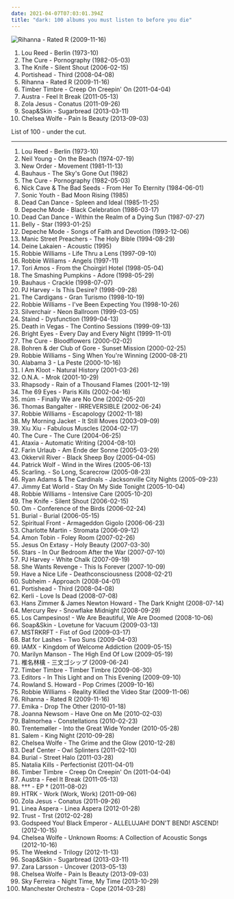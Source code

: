 ```yaml
---
date: 2021-04-07T07:03:01.394Z
title: "dark: 100 albums you must listen to before you die"
---
```

![Rihanna - Rated R (2009-11-16)](http://coverartarchive.org/release/27ea1a49-0929-4825-ad25-37ddbfc84932/11237324435-500.jpg "Rihanna - Rated R (2009-11-16)")
<ol class="albums">
<li data-cover="http://coverartarchive.org/release/1bbac75e-ce53-4508-9096-54415e9a1177/4584669129-500.jpg" data-tags="70s" role="button">Lou Reed - Berlin (1973-10)</li>
<li data-cover="http://coverartarchive.org/release/b0d6d8ad-02d7-3f08-9128-47c734c2c446/7947353809-500.jpg" data-tags="post-punk, gothic rock" role="button">The Cure - Pornography (1982-05-03)</li>
<li data-cover="https://img.discogs.com/2ZLdfJiam29oAkj3sQKWB2CW-C0=/fit-in/600x913/filters:strip_icc():format(jpeg):mode_rgb():quality(90)/discogs-images/R-834020-1355477107-9091.jpeg.jpg" data-tags="electronic" role="button">The Knife - Silent Shout (2006-02-15)</li>
<li data-cover="https://img.discogs.com/cjor1bKuea5JybWWyyJakFaqgVc=/fit-in/600x600/filters:strip_icc():format(jpeg):mode_rgb():quality(90)/discogs-images/R-1362662-1212954452.jpeg.jpg" data-tags="trip-hop" role="button">Portishead - Third (2008-04-08)</li>
<li data-cover="http://coverartarchive.org/release/27ea1a49-0929-4825-ad25-37ddbfc84932/11237324435-500.jpg" data-tags="pop, rihanna" role="button">Rihanna - Rated R (2009-11-16)</li>
<li data-cover="https://img.discogs.com/xRbUsGDMGuxfDu0TWkcy2s4B0U0=/fit-in/600x600/filters:strip_icc():format(jpeg):mode_rgb():quality(90)/discogs-images/R-2821863-1400635729-2592.jpeg.jpg" data-tags="indie pop, dark, night, gentle, merkliste" role="button">Timber Timbre - Creep On Creepin' On (2011-04-04)</li>
<li data-cover="http://coverartarchive.org/release/5e8aec59-129c-4cb4-b894-5e59edb5c4ca/4261741516-500.jpg" data-tags="indie electronic, new wave, alternative, synthpop" role="button">Austra - Feel It Break (2011-05-13)</li>
<li data-cover="http://coverartarchive.org/release/4b96bb65-9831-4c26-a3d1-0455a4fa4805/2292051184-500.jpg" data-tags="electronic, electronica, art pop" role="button">Zola Jesus - Conatus (2011-09-26)</li>
<li data-cover="http://coverartarchive.org/release/590146dd-f60e-445f-a428-eb8550640e04/5258183155-500.jpg" data-tags="dark, female vocalist, dark ambient, 10s, 2010s, neoclassical, my gang 13, 2013: favourite albums, d4rk c4rn1v4l" role="button">Soap&Skin - Sugarbread (2013-03-11)</li>
<li data-cover="https://img.discogs.com/JExQH_7X_2u7hqvAWCXMm1KALwc=/fit-in/591x600/filters:strip_icc():format(jpeg):mode_rgb():quality(90)/discogs-images/R-4941671-1380457797-4882.jpeg.jpg" data-tags="gothic rock, hipster, not experimental, pop, female vocalists, emo, japanese, anime, j-pop, visual kei, not gothic, emocore, meme, satanic pop, amatue, jpop, comedy, anison, dark, symphonic metal, achingly intelligent, not music, manowar, weeaboo, folklore intellectuel, hino, not darkwave, poptron, very intelligent lyrics, gothic metal, humour, misogyny, seiyuu" role="button">Chelsea Wolfe - Pain Is Beauty (2013-09-03)</li>
</ol>
List of 100 - under the cut.
<!-- more -->

_________________

<ol class="albums">
<li data-cover="http://coverartarchive.org/release/1bbac75e-ce53-4508-9096-54415e9a1177/4584669129-500.jpg" data-tags="70s" role="button">
Lou Reed - Berlin (1973-10)
</li>
<li data-cover="https://via.placeholder.com/450" data-tags="singer-songwriter, 70s, folk rock" role="button">
Neil Young - On the Beach (1974-07-19)
</li>
<li data-cover="https://via.placeholder.com/450" data-tags="post-punk" role="button">
New Order - Movement (1981-11-13)
</li>
<li data-cover="http://coverartarchive.org/release/7981f14a-1bb5-3a36-99ce-a1377a17095b/26259040094-500.jpg" data-tags="post-punk, gothic rock" role="button">
Bauhaus - The Sky's Gone Out (1982)
</li>
<li data-cover="http://coverartarchive.org/release/b0d6d8ad-02d7-3f08-9128-47c734c2c446/7947353809-500.jpg" data-tags="post-punk, gothic rock" role="button">
The Cure - Pornography (1982-05-03)
</li>
<li data-cover="https://img.discogs.com/ce2SgoLGUPVKnpR9ZUMqIh0-QUc=/fit-in/600x600/filters:strip_icc():format(jpeg):mode_rgb():quality(90)/discogs-images/R-4445158-1365080842-7266.jpeg.jpg" data-tags="80s, post-punk, mute records" role="button">
Nick Cave & The Bad Seeds - From Her To Eternity (1984-06-01)
</li>
<li data-cover="https://img.discogs.com/EWJD-VeCM5bj-nw9YQaElt6Tccs=/fit-in/400x393/filters:strip_icc():format(jpeg):mode_rgb():quality(90)/discogs-images/R-11627074-1519812156-1649.jpeg.jpg" data-tags="80s, no wave, experimental" role="button">
Sonic Youth - Bad Moon Rising (1985)
</li>
<li data-cover="http://coverartarchive.org/release/853ee016-b10d-3118-86ed-d9c3b797eebc/15258704059-500.jpg" data-tags="darkwave" role="button">
Dead Can Dance - Spleen and Ideal (1985-11-25)
</li>
<li data-cover="https://img.discogs.com/vn3oqwAIyPBmRz-wFXXrgAb9N04=/fit-in/600x588/filters:strip_icc():format(jpeg):mode_rgb():quality(90)/discogs-images/R-1442377-1287321146.jpeg.jpg" data-tags="synthpop, 80s, new wave" role="button">
Depeche Mode - Black Celebration (1986-03-17)
</li>
<li data-cover="http://coverartarchive.org/release/97e4343f-6e05-31b6-aaf4-6dba23520be4/26314567877-500.jpg" data-tags="darkwave, ethereal, gothic" role="button">
Dead Can Dance - Within the Realm of a Dying Sun (1987-07-27)
</li>
<li data-cover="http://coverartarchive.org/release/2f1e71b1-8edf-4a5e-9d9d-9d4e98647daf/11735022667-500.jpg" data-tags="alternative, female vocalists, 90s, indie" role="button">
Belly - Star (1993-01-25)
</li>
<li data-cover="https://img.discogs.com/T1N1f1AXU1XTKd-IPo2E4YM5Cms=/fit-in/600x606/filters:strip_icc():format(jpeg):mode_rgb():quality(90)/discogs-images/R-1771648-1245254037.jpeg.jpg" data-tags="electronic" role="button">
Depeche Mode - Songs of Faith and Devotion (1993-12-06)
</li>
<li data-cover="https://img.discogs.com/jK3SEYWaNzf-_r3x0mNfsgg8htc=/fit-in/600x587/filters:strip_icc():format(jpeg):mode_rgb():quality(90)/discogs-images/R-1244992-1509351207-8639.jpeg.jpg" data-tags="90s, rock" role="button">
Manic Street Preachers - The Holy Bible (1994-08-29)
</li>
<li data-cover="http://coverartarchive.org/release/64bcdda1-f6f4-4d8e-877d-5c2253297462/2106453048-500.jpg" data-tags="electronic, dark, acoustic, gothic, psychedelic, live, infinite loop, schwarz, alexander veljanov, kuscheldunkel, dunkelbunnt, chrom records, d lakalen" role="button">
Deine Lakaien - Acoustic (1995)
</li>
<li data-cover="https://img.discogs.com/srk4VKwvLYZHsdluO_-5sOpdufc=/fit-in/600x611/filters:strip_icc():format(jpeg):mode_rgb():quality(90)/discogs-images/R-14621763-1578342628-8323.jpeg.jpg" data-tags="pop, rock, britpop, british" role="button">
Robbie Williams - Life Thru a Lens (1997-09-10)
</li>
<li data-cover="https://img.discogs.com/W4khNoo90CadCiLmJK2Ef-xtYZ8=/fit-in/600x604/filters:strip_icc():format(jpeg):mode_rgb():quality(90)/discogs-images/R-1033179-1546903380-6137.jpeg.jpg" data-tags="alternative, robbie williams, indie, rock, british" role="button">
Robbie Williams - Angels (1997-11)
</li>
<li data-cover="http://coverartarchive.org/release/2996ae5b-d50c-4278-bf43-9205d1d5f6b0/25001847121-500.jpg" data-tags="alternative, female vocalists, 90s" role="button">
Tori Amos - From the Choirgirl Hotel (1998-05-04)
</li>
<li data-cover="http://coverartarchive.org/release/dcae11f6-16e0-4efc-9b14-9a6497ca6150/8920454022-500.jpg" data-tags="alternative, 90s" role="button">
The Smashing Pumpkins - Adore (1998-05-29)
</li>
<li data-cover="https://img.discogs.com/RSQPWodEiDmoouF1zpMyYetBs68=/fit-in/300x265/filters:strip_icc():format(jpeg):mode_rgb():quality(90)/discogs-images/R-9240622-1477196357-9049.jpeg.jpg" data-tags="post-punk" role="button">
Bauhaus - Crackle (1998-07-07)
</li>
<li data-cover="http://coverartarchive.org/release/91b161bf-275e-3b8f-9fab-643e9d7ab152/14179447399-500.jpg" data-tags="alternative, female vocalists" role="button">
PJ Harvey - Is This Desire? (1998-09-28)
</li>
<li data-cover="http://coverartarchive.org/release/70f5e652-0a10-37ca-8d1d-1610ca3cfa29/3711112834-500.jpg" data-tags="rock, 90s, female vocalists" role="button">
The Cardigans - Gran Turismo (1998-10-19)
</li>
<li data-cover="http://coverartarchive.org/release/97242b22-9778-4864-920b-3dfc4c104036/15402431156-500.jpg" data-tags="pop, britpop" role="button">
Robbie Williams - I've Been Expecting You (1998-10-26)
</li>
<li data-cover="http://coverartarchive.org/release/b0051e8d-d63b-3dbb-b801-737c54d73933/1745470355-500.jpg" data-tags="rock, grunge" role="button">
Silverchair - Neon Ballroom (1999-03-05)
</li>
<li data-cover="http://coverartarchive.org/release/bc09001a-9161-4ad4-939c-99085ae13253/1075438137-500.jpg" data-tags="rock, alternative rock, nu metal, alternative metal" role="button">
Staind - Dysfunction (1999-04-13)
</li>
<li data-cover="https://img.discogs.com/CJhJ45koC9gGnmGp9RYo4t_6yCQ=/fit-in/296x300/filters:strip_icc():format(jpeg):mode_rgb():quality(90)/discogs-images/R-339637-1303975891.jpeg.jpg" data-tags="electronic" role="button">
Death in Vegas - The Contino Sessions (1999-09-13)
</li>
<li data-cover="http://coverartarchive.org/release/534c550b-6e60-4dbc-9e95-05ea0340b0e1/26393492763-500.jpg" data-tags="indie" role="button">
Bright Eyes - Every Day and Every Night (1999-11-01)
</li>
<li data-cover="http://coverartarchive.org/release/2e8cd5ae-2caf-4d4d-99ec-300c7fd57656/7799815972-500.jpg" data-tags="alternative, rock, gothic rock" role="button">
The Cure - Bloodflowers (2000-02-02)
</li>
<li data-cover="http://coverartarchive.org/release/e41015a1-90c0-47b3-9ca5-2b1055f1e3d6/6762804815-500.jpg" data-tags="jazz, ambient, noir jazz, doom jazz" role="button">
Bohren & der Club of Gore - Sunset Mission (2000-02-25)
</li>
<li data-cover="http://coverartarchive.org/release/b85f3519-c771-3267-92c0-cf509db2eba0/2454107403-500.jpg" data-tags="pop" role="button">
Robbie Williams - Sing When You're Winning (2000-08-21)
</li>
<li data-cover="http://coverartarchive.org/release/4a5455bd-8ce7-40ef-be1f-79bd771018fb/26214109741-500.jpg" data-tags="acid house" role="button">
Alabama 3 - La Peste (2000-10-16)
</li>
<li data-cover="https://img.discogs.com/NQj-xcvn78uvo-R-IvOCY06ggpA=/fit-in/600x597/filters:strip_icc():format(jpeg):mode_rgb():quality(90)/discogs-images/R-1024041-1316797680.jpeg.jpg" data-tags="british" role="button">
I Am Kloot - Natural History (2001-03-26)
</li>
<li data-cover="http://coverartarchive.org/release/88659fde-815a-4e36-b239-9d0818f23f1b/8345887600-500.jpg" data-tags="hard rock, rock, gothic" role="button">
O.N.A. - Mrok (2001-10-29)
</li>
<li data-cover="https://img.discogs.com/IQQRArelyNzXNjq1rLmDJDnenJg=/fit-in/400x400/filters:strip_icc():format(jpeg):mode_rgb():quality(90)/discogs-images/R-2288481-1274648361.jpeg.jpg" data-tags="power metal, symphonic metal" role="button">
Rhapsody - Rain of a Thousand Flames (2001-12-19)
</li>
<li data-cover="http://coverartarchive.org/release/80f70658-2074-4471-b1ab-11562a783cc0/2133707556-500.jpg" data-tags="rock, finnish, gothic rock, the 69 eyes" role="button">
The 69 Eyes - Paris Kills (2002-04-16)
</li>
<li data-cover="https://img.discogs.com/lXD8whyAYclV6eo5oxbFpF-BrwU=/fit-in/600x463/filters:strip_icc():format(jpeg):mode_rgb():quality(90)/discogs-images/R-1902743-1251309415.jpeg.jpg" data-tags="electronic" role="button">
múm - Finally We are No One (2002-05-20)
</li>
<li data-cover="http://coverartarchive.org/release/130786fd-24e3-4ef9-a6d2-8665cb2afdab/15467078716-500.jpg" data-tags="electronic, soundtrack, french" role="button">
Thomas Bangalter - IRREVERSIBLE (2002-06-24)
</li>
<li data-cover="http://coverartarchive.org/release/4af3d5df-674c-3d37-903c-b9ced24d5c3a/21168360245-500.jpg" data-tags="pop, robbie williams" role="button">
Robbie Williams - Escapology (2002-11-18)
</li>
<li data-cover="https://img.discogs.com/VJB1rFlOG6ZH8Uq_T0r9BxdfUTQ=/fit-in/600x595/filters:strip_icc():format(jpeg):mode_rgb():quality(90)/discogs-images/R-7107450-1433888454-3100.jpeg.jpg" data-tags="2003, rock" role="button">
My Morning Jacket - It Still Moves (2003-09-09)
</li>
<li data-cover="http://coverartarchive.org/release/40ea02cf-77ee-43e7-89c3-ab54f759c078/5619297237-500.jpg" data-tags="experimental" role="button">
Xiu Xiu - Fabulous Muscles (2004-02-17)
</li>
<li data-cover="http://coverartarchive.org/release/25e2716b-2c65-3ef8-b4ff-afc96570347d/7947383918-500.jpg" data-tags="post-punk, rock, alternative" role="button">
The Cure - The Cure (2004-06-25)
</li>
<li data-cover="http://coverartarchive.org/release/887f53f8-4a26-4281-a659-019b07fe829e/3263073661-500.jpg" data-tags="experimental" role="button">
Ataxia - Automatic Writing (2004-08-10)
</li>
<li data-cover="http://coverartarchive.org/release/ee2ded2b-e706-4e20-9ae6-98bba2e4e291/8610003714-500.jpg" data-tags="punk rock" role="button">
Farin Urlaub - Am Ende der Sonne (2005-03-29)
</li>
<li data-cover="http://coverartarchive.org/release/17d85952-34a0-47f7-9276-8ef9612ca5e4/21759592538-500.jpg" data-tags="folk, indie" role="button">
Okkervil River - Black Sheep Boy (2005-04-05)
</li>
<li data-cover="https://via.placeholder.com/450" data-tags="indie, singer-songwriter, british" role="button">
Patrick Wolf - Wind in the Wires (2005-06-13)
</li>
<li data-cover="http://coverartarchive.org/release/1680da29-0101-4ff1-94f7-6f0e6ae80b1c/9006066585-500.jpg" data-tags="shoegaze" role="button">
Scarling. - So Long, Scarecrow (2005-08-23)
</li>
<li data-cover="http://coverartarchive.org/release/defa1d7d-348e-4398-a155-1a3229201972/15459826827-500.jpg" data-tags="rock, singer-songwriter, alt-country, ryan adams" role="button">
Ryan Adams & The Cardinals - Jacksonville City Nights (2005-09-23)
</li>
<li data-cover="http://coverartarchive.org/release/764259dd-e22a-4c5b-ad03-985ab47825ec/25421498189-500.jpg" data-tags="rock, alternative rock, jimmy eat world" role="button">
Jimmy Eat World - Stay On My Side Tonight (2005-10-04)
</li>
<li data-cover="http://coverartarchive.org/release/d304d0ae-4937-30a9-9ea7-656a8d92860b/1413448182-500.jpg" data-tags="pop, robbie williams" role="button">
Robbie Williams - Intensive Care (2005-10-20)
</li>
<li data-cover="https://img.discogs.com/2ZLdfJiam29oAkj3sQKWB2CW-C0=/fit-in/600x913/filters:strip_icc():format(jpeg):mode_rgb():quality(90)/discogs-images/R-834020-1355477107-9091.jpeg.jpg" data-tags="electronic" role="button">
The Knife - Silent Shout (2006-02-15)
</li>
<li data-cover="http://coverartarchive.org/release/9be388a8-425f-46d6-b7aa-b6cafb45d655/11089439848-500.jpg" data-tags="stoner metal, stoner rock, psychedelic" role="button">
Om - Conference of the Birds (2006-02-24)
</li>
<li data-cover="http://coverartarchive.org/release/cb5e68da-bf42-32e6-ae35-29d99f931960/10083770849-500.jpg" data-tags="dubstep" role="button">
Burial - Burial (2006-05-15)
</li>
<li data-cover="http://coverartarchive.org/release/a1e9ae9f-1c48-4ea7-9098-344442548807/2850451984-500.jpg" data-tags="neofolk" role="button">
Spiritual Front - Armageddon Gigolo (2006-06-23)
</li>
<li data-cover="http://coverartarchive.org/release/cf099799-3f91-4418-abbd-e9dec82b1a58/10599577358-500.jpg" data-tags="alternative, female vocalists, singer-songwriter" role="button">
Charlotte Martin - Stromata (2006-09-12)
</li>
<li data-cover="http://coverartarchive.org/release/7c42d81f-3a18-4739-94d9-af5eb66accbb/11240077077-500.jpg" data-tags="electronic, idm" role="button">
Amon Tobin - Foley Room (2007-02-26)
</li>
<li data-cover="https://img.discogs.com/rIVAsTPF_RZxs9GCKYVjvWtjKkw=/fit-in/600x600/filters:strip_icc():format(jpeg):mode_rgb():quality(90)/discogs-images/R-958210-1177507241.jpeg.jpg" data-tags="industrial, industrial rock, industrial metal" role="button">
Jesus On Extasy - Holy Beauty (2007-03-30)
</li>
<li data-cover="http://coverartarchive.org/release/04ea5f92-d9c9-4565-985c-f76e9b501247/23087035503-500.jpg" data-tags="indie, indie pop, canadian" role="button">
Stars - In Our Bedroom After the War (2007-07-10)
</li>
<li data-cover="http://coverartarchive.org/release/68a8b3b5-b256-4917-8ba0-b74e79bedb44/27171303470-500.jpg" data-tags="piano, alternative" role="button">
PJ Harvey - White Chalk (2007-09-19)
</li>
<li data-cover="https://img.discogs.com/Sxo4nFriUAdS19t0_jH9wXD3j7Q=/fit-in/570x562/filters:strip_icc():format(jpeg):mode_rgb():quality(90)/discogs-images/R-3684711-1340284168-9057.jpeg.jpg" data-tags="darkwave" role="button">
She Wants Revenge - This Is Forever (2007-10-09)
</li>
<li data-cover="http://coverartarchive.org/release/1b354727-7edb-4216-b416-67a4a9030fb4/27119269087-500.jpg" data-tags="shoegaze" role="button">
Have a Nice Life - Deathconsciousness (2008-02-21)
</li>
<li data-cover="https://img.discogs.com/IbMuPSU7awPxdRyUdt_Nl1rAHlg=/fit-in/600x543/filters:strip_icc():format(jpeg):mode_rgb():quality(90)/discogs-images/R-1225596-1329953361.jpeg.jpg" data-tags="ambient, downtempo" role="button">
Subheim - Approach (2008-04-01)
</li>
<li data-cover="https://img.discogs.com/cjor1bKuea5JybWWyyJakFaqgVc=/fit-in/600x600/filters:strip_icc():format(jpeg):mode_rgb():quality(90)/discogs-images/R-1362662-1212954452.jpeg.jpg" data-tags="trip-hop" role="button">
Portishead - Third (2008-04-08)
</li>
<li data-cover="http://coverartarchive.org/release/7e03de41-4397-4757-9e8b-9703d19c8440/5877736768-500.jpg" data-tags="gothic rock, pop" role="button">
Kerli - Love Is Dead (2008-07-08)
</li>
<li data-cover="https://img.discogs.com/EO4tmF4L3bRSVSeSkTD5aNzF3Ak=/fit-in/506x500/filters:strip_icc():format(jpeg):mode_rgb():quality(90)/discogs-images/R-1486045-1309206695.jpeg.jpg" data-tags="soundtrack" role="button">
Hans Zimmer & James Newton Howard - The Dark Knight (2008-07-14)
</li>
<li data-cover="https://img.discogs.com/wz0yn2XqXYzmHJ5nwwlBxkfZsTs=/fit-in/280x280/filters:strip_icc():format(jpeg):mode_rgb():quality(90)/discogs-images/R-2557097-1364509041-6883.jpeg.jpg" data-tags="dark, shoegaze" role="button">
Mercury Rev - Snowflake Midnight (2008-09-29)
</li>
<li data-cover="https://img.discogs.com/F9eHisPcHAbXQvvLRGignAeARys=/fit-in/600x600/filters:strip_icc():format(jpeg):mode_rgb():quality(90)/discogs-images/R-13398283-1553445775-7647.png.jpg" data-tags="indie" role="button">
Los Campesinos! - We Are Beautiful, We Are Doomed (2008-10-06)
</li>
<li data-cover="https://img.discogs.com/5ULMdii6V1Px_WEq_Gnq-FYTwV4=/fit-in/500x500/filters:strip_icc():format(jpeg):mode_rgb():quality(90)/discogs-images/R-1690134-1266618713.jpeg.jpg" data-tags="piano" role="button">
Soap&Skin - Lovetune for Vacuum (2009-03-13)
</li>
<li data-cover="https://img.discogs.com/-DRPp_LWq8HBapQbL1grC57diKs=/fit-in/320x319/filters:strip_icc():format(jpeg):mode_rgb():quality(90)/discogs-images/R-1709934-1238425451.jpeg.jpg" data-tags="electronic" role="button">
MSTRKRFT - Fist of God (2009-03-17)
</li>
<li data-cover="http://coverartarchive.org/release/1589c9ec-b9d8-30e6-8f0c-57dd7c52ec35/8202001315-500.jpg" data-tags="alternative, atmospheric" role="button">
Bat for Lashes - Two Suns (2009-04-03)
</li>
<li data-cover="https://img.discogs.com/lNDL8nXCb7x21HoFPfPmChKCZZU=/fit-in/600x534/filters:strip_icc():format(jpeg):mode_rgb():quality(90)/discogs-images/R-1773854-1609708059-9034.jpeg.jpg" data-tags="alternative" role="button">
IAMX - Kingdom of Welcome Addiction (2009-05-15)
</li>
<li data-cover="http://coverartarchive.org/release/a4659f71-2c62-4aa4-813a-b9e2924d8a50/2554039402-500.jpg" data-tags="industrial rock, alternative rock" role="button">
Marilyn Manson - The High End Of Low (2009-05-19)
</li>
<li data-cover="https://via.placeholder.com/450" data-tags="japanese, female vocalists, hipster, art pop, not experimental, dulukk, dulukkcore, worst albums of 2017, total spambo, spambo, total dulukk and jpoptrasher and lenushiromiya spam the fuck out of everything, dulukk and jpoptrasher and lenushiromiya spam the fuck out of everything, noise, trance, classic rock, heavy metal, black metal, metalcore, metal, hip-hop, spanish, electronic, electronica, french, electropop, classical, female, hip hop, pop, rock, soul, 60s, 70s, 80s, british, punk, brutal, grindcore, hardcore, revolution, swedish, emo, rap, ambient, offspring, dubstep, dance, dark, cheese, easy listening, hair metal, funk, new age, techno, house, acid jazz, schlager, canadian, viking metal, melodic death metal, voice, 90s, justin timberlake, russian, jpop, mashup, post, drone, african, radio, insane, party, skinhead, evanescence" role="button">
椎名林檎 - 三文ゴシップ (2009-06-24)
</li>
<li data-cover="http://coverartarchive.org/release/1ed7f5e9-d17c-4681-8854-6acdedc1e33b/6941293043-500.jpg" data-tags="folk" role="button">
Timber Timbre - Timber Timbre (2009-06-30)
</li>
<li data-cover="https://img.discogs.com/ZrzWeONUtVrJz4UzL1bO3auIr7U=/fit-in/600x589/filters:strip_icc():format(jpeg):mode_rgb():quality(90)/discogs-images/R-2084980-1423077313-1815.jpeg.jpg" data-tags="synthpop, electronic, post-punk, alternative, post-punk revival" role="button">
Editors - In This Light and on This Evening (2009-09-10)
</li>
<li data-cover="http://coverartarchive.org/release/f614e621-2378-48bb-b4ff-f266e5fd4830/2386236308-500.jpg" data-tags="post-punk" role="button">
Rowland S. Howard - Pop Crimes (2009-10-16)
</li>
<li data-cover="http://coverartarchive.org/release/e15f9b62-f46a-40f5-8e5f-ba52f0bc382a/2688225539-500.jpg" data-tags="british, pop, britpop" role="button">
Robbie Williams - Reality Killed the Video Star (2009-11-06)
</li>
<li data-cover="http://coverartarchive.org/release/27ea1a49-0929-4825-ad25-37ddbfc84932/11237324435-500.jpg" data-tags="pop, rihanna" role="button">
Rihanna - Rated R (2009-11-16)
</li>
<li data-cover="http://coverartarchive.org/release/42c22569-1d0f-41fd-ac67-327c2ae6f614/8171013124-500.jpg" data-tags="dubstep, electro, dark, quiet, sinister, synth-pop, sharp, scuba" role="button">
Emika - Drop The Other (2010-01-18)
</li>
<li data-cover="http://coverartarchive.org/release/69115003-a563-4e9e-99d6-fce1ed9b141d/25465821647-500.jpg" data-tags="folk" role="button">
Joanna Newsom - Have One on Me (2010-02-03)
</li>
<li data-cover="https://img.discogs.com/VV_EtXOxQ_jNg3_76uvh2KrQerE=/fit-in/600x600/filters:strip_icc():format(jpeg):mode_rgb():quality(90)/discogs-images/R-2132566-1265797940.jpeg.jpg" data-tags="post-rock" role="button">
Balmorhea - Constellations (2010-02-23)
</li>
<li data-cover="http://coverartarchive.org/release/c8fb46b8-c4b4-4e27-9ab7-c0421f110cb5/4644693414-500.jpg" data-tags="electronic" role="button">
Trentemøller - Into the Great Wide Yonder (2010-05-28)
</li>
<li data-cover="http://coverartarchive.org/release/c2852bc2-4919-41e7-aab4-c3ff47ba1c2c/20543754977-500.jpg" data-tags="witch house" role="button">
Salem - King Night (2010-09-28)
</li>
<li data-cover="http://coverartarchive.org/release/7def45ac-4d40-43f8-a920-781519c2e437/5811606572-500.jpg" data-tags="hipster, not experimental, pop, japanese, female vocalists, anime, j-pop, not music, not gothic, amatue, emo, jpop, comedy, humour, gothic rock, symphonic metal, power metal, visual kei, brutal death metal, meme, spam, anison, folklore intellectuel, not darkwave, hentai, yaoi, hipsterish, pseudogoth, noise, heavy metal, metalcore, metal, dance, dark, easy listening" role="button">
Chelsea Wolfe - The Grime and the Glow (2010-12-28)
</li>
<li data-cover="https://img.discogs.com/PLfFSlFLrj8RiIlsx1fPZDQTYSA=/fit-in/333x333/filters:strip_icc():format(jpeg):mode_rgb():quality(90)/discogs-images/R-2706608-1297389684.jpeg.jpg" data-tags="ambient" role="button">
Deaf Center - Owl Splinters (2011-02-10)
</li>
<li data-cover="http://coverartarchive.org/release/165ac34b-6b79-48cb-9d14-cb92775cdef9/1348809060-500.jpg" data-tags="dubstep" role="button">
Burial - Street Halo (2011-03-28)
</li>
<li data-cover="http://coverartarchive.org/release/83c54468-50b9-47a0-856d-c7b93a1cae23/6618757710-500.jpg" data-tags="pop, dark pop" role="button">
Natalia Kills - Perfectionist (2011-04-01)
</li>
<li data-cover="https://img.discogs.com/xRbUsGDMGuxfDu0TWkcy2s4B0U0=/fit-in/600x600/filters:strip_icc():format(jpeg):mode_rgb():quality(90)/discogs-images/R-2821863-1400635729-2592.jpeg.jpg" data-tags="indie pop, dark, night, gentle, merkliste" role="button">
Timber Timbre - Creep On Creepin' On (2011-04-04)
</li>
<li data-cover="http://coverartarchive.org/release/5e8aec59-129c-4cb4-b894-5e59edb5c4ca/4261741516-500.jpg" data-tags="indie electronic, new wave, alternative, synthpop" role="button">
Austra - Feel It Break (2011-05-13)
</li>
<li data-cover="http://coverartarchive.org/release/5266783e-e11f-4d75-abe0-8ebde34d19cc/14988045574-500.jpg" data-tags="alternative rock, ambient, electronic, alternative" role="button">
††† - EP † (2011-08-02)
</li>
<li data-cover="http://coverartarchive.org/release/178a02ba-fe9a-4be1-a747-303faac35388/8156839578-500.jpg" data-tags="electronic" role="button">
HTRK - Work (Work, Work) (2011-09-06)
</li>
<li data-cover="http://coverartarchive.org/release/4b96bb65-9831-4c26-a3d1-0455a4fa4805/2292051184-500.jpg" data-tags="electronic, electronica, art pop" role="button">
Zola Jesus - Conatus (2011-09-26)
</li>
<li data-cover="http://coverartarchive.org/release/bdcfa60a-672c-457b-8af1-555d26c9a930/6937966748-500.jpg" data-tags="cold wave" role="button">
Linea Aspera - Linea Aspera (2012-01-28)
</li>
<li data-cover="http://coverartarchive.org/release/7bd4468c-2434-4450-8fa5-76812f1b56aa/9082713992-500.jpg" data-tags="synthpop, darkwave, electronic" role="button">
Trust - Trst (2012-02-28)
</li>
<li data-cover="http://coverartarchive.org/release/7067908c-402e-4c17-99af-4c509b89d91c/25247846466-500.jpg" data-tags="post-rock, rock, drone" role="button">
Godspeed You! Black Emperor - ALLELUJAH! DON'T BEND! ASCEND! (2012-10-15)
</li>
<li data-cover="http://coverartarchive.org/release/8589ba2a-e62a-418d-a04d-1ee032197dd3/17775653396-500.jpg" data-tags="folk, andrew, ccm, donald trump, david orton" role="button">
Chelsea Wolfe - Unknown Rooms: A Collection of Acoustic Songs (2012-10-16)
</li>
<li data-cover="http://coverartarchive.org/release/62ea06a1-8517-4e85-b66f-c2eee37e5b68/6456250497-500.jpg" data-tags="2012" role="button">
The Weeknd - Trilogy (2012-11-13)
</li>
<li data-cover="http://coverartarchive.org/release/590146dd-f60e-445f-a428-eb8550640e04/5258183155-500.jpg" data-tags="dark, female vocalist, dark ambient, 10s, 2010s, neoclassical, my gang 13, 2013: favourite albums, d4rk c4rn1v4l" role="button">
Soap&Skin - Sugarbread (2013-03-11)
</li>
<li data-cover="http://coverartarchive.org/release/abf8a774-f31b-463b-8579-cb5a553ad833/14524742257-500.jpg" data-tags="swedish" role="button">
Zara Larsson - Uncover (2013-05-13)
</li>
<li data-cover="https://img.discogs.com/JExQH_7X_2u7hqvAWCXMm1KALwc=/fit-in/591x600/filters:strip_icc():format(jpeg):mode_rgb():quality(90)/discogs-images/R-4941671-1380457797-4882.jpeg.jpg" data-tags="gothic rock, hipster, not experimental, pop, female vocalists, emo, japanese, anime, j-pop, visual kei, not gothic, emocore, meme, satanic pop, amatue, jpop, comedy, anison, dark, symphonic metal, achingly intelligent, not music, manowar, weeaboo, folklore intellectuel, hino, not darkwave, poptron, very intelligent lyrics, gothic metal, humour, misogyny, seiyuu" role="button">
Chelsea Wolfe - Pain Is Beauty (2013-09-03)
</li>
<li data-cover="http://coverartarchive.org/release/185d0b3a-3a56-4db8-8e80-2e47861d078b/12033804091-500.jpg" data-tags="indie pop, noise pop, indie rock, pop, rock, synthpop, alternative" role="button">
Sky Ferreira - Night Time, My Time (2013-10-29)
</li>
<li data-cover="http://coverartarchive.org/release/7d276ca4-c5da-4ad7-a838-2939d57b6a55/7522883582-500.jpg" data-tags="rock, alternative" role="button">
Manchester Orchestra - Cope (2014-03-28)
</li>
</ol>